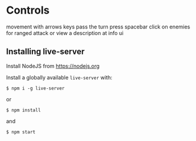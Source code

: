 # Controls

movement with arrows keys
pass the turn press spacebar
click on enemies for ranged attack or view a description at info ui

## Installing live-server

Install NodeJS from https://nodejs.org

Install a globally available `live-server` with:

``` 
$ npm i -g live-server
```

or 

``` 
$ npm install
```
and

``` 
$ npm start
```